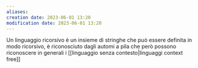 ```yaml
---
aliases: 
creation date: 2023-06-01 13:20
modification date: 2023-06-01 13:20
---
```


Un linguaggio ricorsivo è un insieme di stringhe che può essere definita in modo ricorsivo, è riconosciuto dagli automi a pila che però possono riconoscere in generali i [[linguaggio senza contesto|linguaggi context free]]